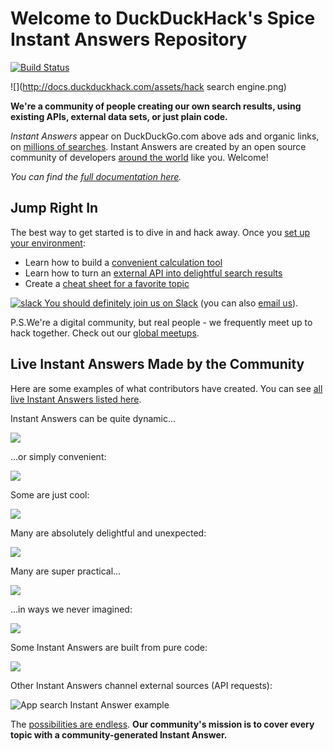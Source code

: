 # Welcome to DuckDuckHack's Spice Instant Answers Repository

[![Build Status](https://travis-ci.org/duckduckgo/zeroclickinfo-spice.png?branch=bttf)](https://travis-ci.org/duckduckgo/zeroclickinfo-spice)

![](http://docs.duckduckhack.com/assets/hack search engine.png)

**We're a community of people creating our own search results, using existing APIs, external data sets, or just plain code.**

*Instant Answers* appear on DuckDuckGo.com above ads and organic links, on [millions of searches](https://duckduckgo.com/traffic.html). Instant Answers are created by an open source community of developers [around the world](http://duckduckgo.meetup.com/) like you. Welcome!

*You can find the [full documentation here](http://docs.duckduckhack.com).*

## Jump Right In

The best way to get started is to dive in and hack away. Once you [set up your environment](http://docs.duckduckhack.com/welcome/setup-dev-environment.html):

- Learn how to build a [convenient calculation tool](http://docs.duckduckhack.com/walkthroughs/calculation.html)
- Learn how to turn an [external API into delightful search results](http://docs.duckduckhack.com/walkthroughs/forum-lookup.html)
- Create a [cheat sheet for a favorite topic](http://docs.duckduckhack.com/walkthroughs/programming-syntax.html)

[![slack](http://docs.duckduckhack.com/assets/slack.png) You should definitely join us on Slack](https://quackslack.herokuapp.com) (you can also [email us](mailto:open@duckduckgo.com)).

P.S.We're a digital community, but real people - we frequently meet up to hack together. Check out our [global meetups](http://duckduckgo.meetup.com/).

## Live Instant Answers Made by the Community

Here are some examples of what contributors have created. You can see [all live Instant Answers listed here](https://duck.co/ia).

Instant Answers can be quite dynamic...

![](http://docs.duckduckhack.com/assets/parking_ny.png)

...or simply convenient:

![](http://docs.duckduckhack.com/assets/sales_tax.png)

Some are just cool: 

![](http://docs.duckduckhack.com/assets/heads_tails.png)

Many are absolutely delightful and unexpected:

![](http://docs.duckduckhack.com/assets/bpm_ms.png)

Many are super practical...

![](http://docs.duckduckhack.com/assets/air_quality.png)

...in ways we never imagined:

![](http://docs.duckduckhack.com/assets/blue_pill.png)

Some Instant Answers are built from pure code:

![](http://docs.duckduckhack.com/assets/url_encode.png)

Other Instant Answers channel external sources (API requests):

![App search Instant Answer example](http://docs.duckduckhack.com/assets/app_search_example.png)

The [possibilities are endless](https://duck.co/ia). **Our community's mission is to cover every topic with a community-generated Instant Answer.**

